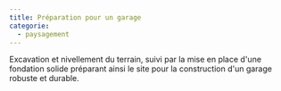 ```yaml
---
title: Préparation pour un garage
categorie:
  - paysagement
---
```


Excavation et nivellement du terrain, suivi par la mise en place d'une fondation solide préparant ainsi le site pour la construction d'un garage robuste et durable.
